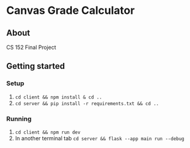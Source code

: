 # Canvas Grade Calculator

## About

CS 152 Final Project

## Getting started

### Setup
1. `cd client && npm install & cd ..`
2. `cd server && pip install -r requirements.txt && cd ..`

### Running
1. `cd client && npm run dev`
2. In another terminal tab `cd server && flask --app main run --debug`
